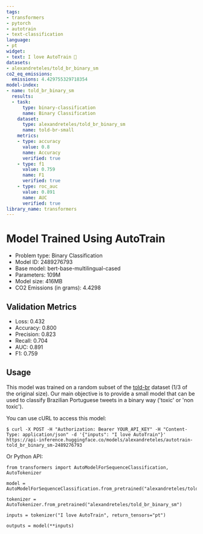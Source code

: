 ```yaml
---
tags:
- transformers
- pytorch
- autotrain
- text-classification
language:
- pt
widget:
- text: I love AutoTrain 🤗
datasets:
- alexandreteles/told_br_binary_sm
co2_eq_emissions:
  emissions: 4.429755329718354
model-index:
- name: told_br_binary_sm
  results:
  - task:
      type: binary-classification
      name: Binary Classification
    dataset:
      type: alexandreteles/told_br_binary_sm
      name: told-br-small
    metrics:
    - type: accuracy
      value: 0.8
      name: Accuracy
      verified: true
    - type: f1
      value: 0.759
      name: F1
      verified: true
    - type: roc_auc
      value: 0.891
      name: AUC
      verified: true
library_name: transformers
---
```


# Model Trained Using AutoTrain

- Problem type: Binary Classification
- Model ID: 2489276793
- Base model: bert-base-multilingual-cased
- Parameters: 109M
- Model size: 416MB
- CO2 Emissions (in grams): 4.4298

## Validation Metrics

- Loss: 0.432
- Accuracy: 0.800
- Precision: 0.823
- Recall: 0.704
- AUC: 0.891
- F1: 0.759

## Usage

This model was trained on a random subset of the [told-br](https://huggingface.co/datasets/told-br) dataset (1/3 of the original size). Our main objective is to provide a small
model that can be used to classify Brazilian Portuguese tweets in a binary way ('toxic' or 'non toxic').

You can use cURL to access this model:

```
$ curl -X POST -H "Authorization: Bearer YOUR_API_KEY" -H "Content-Type: application/json" -d '{"inputs": "I love AutoTrain"}' https://api-inference.huggingface.co/models/alexandreteles/autotrain-told_br_binary_sm-2489276793
```

Or Python API:

```
from transformers import AutoModelForSequenceClassification, AutoTokenizer

model = AutoModelForSequenceClassification.from_pretrained("alexandreteles/told_br_binary_sm")

tokenizer = AutoTokenizer.from_pretrained("alexandreteles/told_br_binary_sm")

inputs = tokenizer("I love AutoTrain", return_tensors="pt")

outputs = model(**inputs)
```